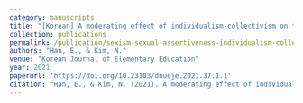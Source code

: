 ```yaml
---
category: manuscripts
title: "[Korean] A moderating effect of individualism-collectivism on the relationship between sexism and sexual assertiveness"
collection: publications
permalink: /publication/sexism-sexual-assertiveness-individualism-collectivism/
authors: "Han, E., & Kim, N."
venue: "Korean Journal of Elementary Education"
year: 2021
paperurl: 'https://doi.org/10.23103/dnueje.2021.37.1.1'
citation: "Han, E., & Kim, N. (2021). A moderating effect of individualism-collectivism on the relationship between sexism and sexual assertiveness. Korean Journal of Elementary Education. 37(1), 1-19. https://doi.org/10.23103/dnueje.2021.37.1.1"
---
```


